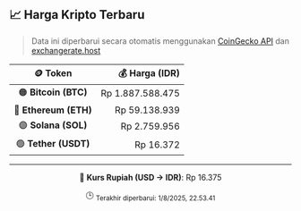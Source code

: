 

<!-- HARGA_KRIPTO -->
## 📈 Harga Kripto Terbaru

> Data ini diperbarui secara otomatis menggunakan [CoinGecko API](https://www.coingecko.com/) dan [exchangerate.host](https://exchangerate.host/)

<div align="center">

| 🪙 Token | 💰 Harga (IDR) |
|:------:|---------------:|
| 🟠 **Bitcoin (BTC)**   | Rp 1.887.588.475 |
| 🔵 **Ethereum (ETH)**  | Rp 59.138.939 |
| 🟣 **Solana (SOL)**    | Rp 2.759.956 |
| 🟢 **Tether (USDT)**   | Rp 16.372 |

---

💱 **Kurs Rupiah (USD → IDR)**: Rp 16.375

🕒 <sub>Terakhir diperbarui: 1/8/2025, 22.53.41</sub>

</div>
<!-- /HARGA_KRIPTO -->